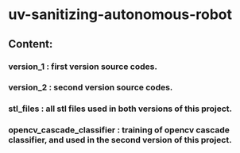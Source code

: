 # uv-sanitizing-autonomous-robot
## Content:
### version_1 : first version source codes.
### version_2 : second version source codes.
### stl_files : all stl files used in both versions of this project.
### opencv_cascade_classifier : training of opencv cascade classifier, and used in the second version of this project.
